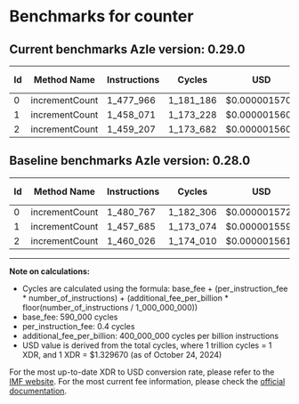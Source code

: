 # Benchmarks for counter

## Current benchmarks Azle version: 0.29.0

| Id  | Method Name    | Instructions | Cycles    | USD           | USD/Million Calls | Change                            |
| --- | -------------- | ------------ | --------- | ------------- | ----------------- | --------------------------------- |
| 0   | incrementCount | 1_477_966    | 1_181_186 | $0.0000015706 | $1.57             | <font color="green">-2_801</font> |
| 1   | incrementCount | 1_458_071    | 1_173_228 | $0.0000015600 | $1.56             | <font color="red">+386</font>     |
| 2   | incrementCount | 1_459_207    | 1_173_682 | $0.0000015606 | $1.56             | <font color="green">-819</font>   |

## Baseline benchmarks Azle version: 0.28.0

| Id  | Method Name    | Instructions | Cycles    | USD           | USD/Million Calls |
| --- | -------------- | ------------ | --------- | ------------- | ----------------- |
| 0   | incrementCount | 1_480_767    | 1_182_306 | $0.0000015721 | $1.57             |
| 1   | incrementCount | 1_457_685    | 1_173_074 | $0.0000015598 | $1.55             |
| 2   | incrementCount | 1_460_026    | 1_174_010 | $0.0000015610 | $1.56             |

---

**Note on calculations:**

- Cycles are calculated using the formula: base_fee + (per_instruction_fee \* number_of_instructions) + (additional_fee_per_billion \* floor(number_of_instructions / 1_000_000_000))
- base_fee: 590_000 cycles
- per_instruction_fee: 0.4 cycles
- additional_fee_per_billion: 400_000_000 cycles per billion instructions
- USD value is derived from the total cycles, where 1 trillion cycles = 1 XDR, and 1 XDR = $1.329670 (as of October 24, 2024)

For the most up-to-date XDR to USD conversion rate, please refer to the [IMF website](https://www.imf.org/external/np/fin/data/rms_sdrv.aspx).
For the most current fee information, please check the [official documentation](https://internetcomputer.org/docs/current/developer-docs/gas-cost#execution).
